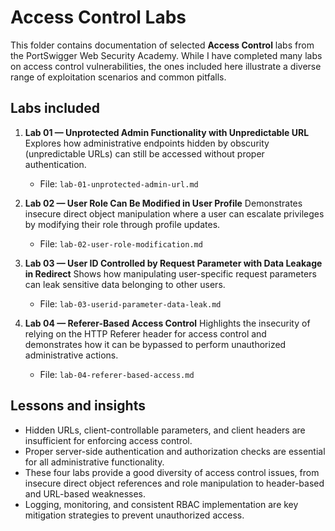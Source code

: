 # Access Control Labs

This folder contains documentation of selected **Access Control** labs from the PortSwigger Web Security Academy. While I have completed many labs on access control vulnerabilities, the ones included here illustrate a diverse range of exploitation scenarios and common pitfalls.

## Labs included

1. **Lab 01 — Unprotected Admin Functionality with Unpredictable URL**
   Explores how administrative endpoints hidden by obscurity (unpredictable URLs) can still be accessed without proper authentication.

   * File: `lab-01-unprotected-admin-url.md`

2. **Lab 02 — User Role Can Be Modified in User Profile**
   Demonstrates insecure direct object manipulation where a user can escalate privileges by modifying their role through profile updates.

   * File: `lab-02-user-role-modification.md`

3. **Lab 03 — User ID Controlled by Request Parameter with Data Leakage in Redirect**
   Shows how manipulating user-specific request parameters can leak sensitive data belonging to other users.

   * File: `lab-03-userid-parameter-data-leak.md`

4. **Lab 04 — Referer-Based Access Control**
   Highlights the insecurity of relying on the HTTP Referer header for access control and demonstrates how it can be bypassed to perform unauthorized administrative actions.

   * File: `lab-04-referer-based-access.md`

## Lessons and insights

* Hidden URLs, client-controllable parameters, and client headers are insufficient for enforcing access control.
* Proper server-side authentication and authorization checks are essential for all administrative functionality.
* These four labs provide a good diversity of access control issues, from insecure direct object references and role manipulation to header-based and URL-based weaknesses.
* Logging, monitoring, and consistent RBAC implementation are key mitigation strategies to prevent unauthorized access.
